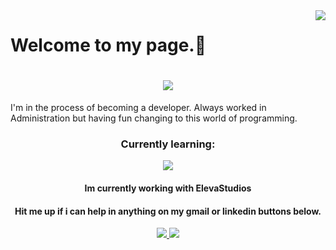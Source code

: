 <img align="right" src="https://visitor-badge.laobi.icu/badge?page_id=rgallegos07.rgallegos07" />

<h1> Welcome to my page.👋 </h1>

<h1 align="center">
    <img src="https://readme-typing-svg.herokuapp.com/?font=Righteous&size=35&center=true&vCenter=true&width=500&height=70&duration=4000&lines=Hi+There!+👋;+I'm+Rigo+Gallegos!;" />
  
</h1>

I'm in the process of becoming a developer.
Always worked in Administration but having fun changing to this world
of programming.

<h3 align="center">Currently learning:</h3>
<div>
<p align = 'center'>
  <a href="https://skillicons.dev">
    <img src="https://skillicons.dev/icons?i=js,html,css,react" />

  </a>
</p>
</div>

<h4 align = "center"> Im currently working with ElevaStudios </h4>
<h4 align = "center"> Hit me up if i can help in anything on my gmail or linkedin buttons below. </h4>

<div align="center"> 
  <a href="mailto:rgallegos07@gmail.com">
    <img src="https://img.shields.io/badge/Gmail-333333?style=for-the-badge&logo=gmail&logoColor=red" />
  </a>
  <a href="https://https://www.linkedin.com/in/rigoberto-gallegos-/" target="_blank">
    <img src="https://img.shields.io/badge/LinkedIn-0077B5?style=for-the-badge&logo=linkedin&logoColor=white" target="_blank" />
  </a>
</div>
